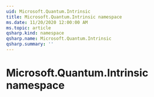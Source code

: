 ```yaml
---
uid: Microsoft.Quantum.Intrinsic
title: Microsoft.Quantum.Intrinsic namespace
ms.date: 11/20/2020 12:00:00 AM
ms.topic: article
qsharp.kind: namespace
qsharp.name: Microsoft.Quantum.Intrinsic
qsharp.summary: ''
---
```


# Microsoft.Quantum.Intrinsic namespace



